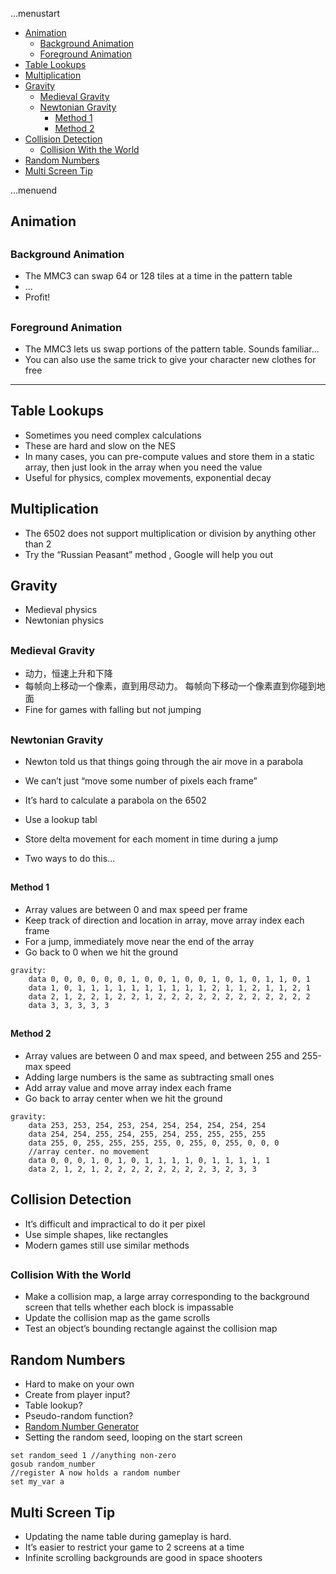 ...menustart

 - [Animation](#d6b6b668dbca9d4fe774bb654226ebe3)
     - [Background Animation](#c87a166e11fb99213223ddf51c8cdeac)
     - [Foreground Animation](#d27cc692fc43fca6feacc1980376121c)
 - [Table Lookups](#76db24a47c02220e22261b8f3bf8d234)
 - [Multiplication](#27d1a1f7b7c2180e5b20ce9e3d00e2dd)
 - [Gravity](#8a88c39cef668fb55f188af09665bd40)
     - [Medieval Gravity](#bd9dd7759c72f57d845756556fa0c205)
     - [Newtonian Gravity](#f09a84d05e283d0a7ecbdc304afe0b49)
         - [Method 1](#0af22311af134aa540b3b2b2fbe2fa7f)
         - [Method 2](#b86fb9e8934136d5437dc71d6ab91381)
 - [Collision Detection](#80510f89fc1266584e56100ac9542431)
     - [Collision With the World](#7e3ad1a4bbc4cd79349d4882fa804474)
 - [Random Numbers](#b01f4acabfe6b0d87f5755fd625ae328)
 - [Multi Screen Tip](#84f9dc667da5eb12656a392a17553be4)

...menuend


<h2 id="d6b6b668dbca9d4fe774bb654226ebe3"></h2>

## Animation

<h2 id="c87a166e11fb99213223ddf51c8cdeac"></h2>

### Background Animation

 - The MMC3 can swap 64 or 128 tiles at a time in the pattern table
 - ...
 - Profit!

<h2 id="d27cc692fc43fca6feacc1980376121c"></h2>

### Foreground Animation

 - The MMC3 lets us swap portions of the pattern table. Sounds familiar...
 - You can also use the same trick to give your character new clothes for free 

--- 

<h2 id="76db24a47c02220e22261b8f3bf8d234"></h2>

## Table Lookups

 - Sometimes you need complex calculations
 - These are hard and slow on the NES
 - In many cases, you can pre-compute values and store them in a static array, then just look in the array when you need the value
 - Useful for physics, complex movements, exponential decay

<h2 id="27d1a1f7b7c2180e5b20ce9e3d00e2dd"></h2>

## Multiplication

 - The 6502 does not support multiplication or division by anything other than 2
 - Try the “Russian Peasant” method , Google will help you out

<h2 id="8a88c39cef668fb55f188af09665bd40"></h2>

## Gravity

 - Medieval physics
 - Newtonian physics

<h2 id="bd9dd7759c72f57d845756556fa0c205"></h2>

### Medieval Gravity

 - 动力，恒速上升和下降
 - 每帧向上移动一个像素，直到用尽动力。 每帧向下移动一个像素直到你碰到地面
 - Fine for games with falling but not jumping

<h2 id="f09a84d05e283d0a7ecbdc304afe0b49"></h2>

### Newtonian Gravity

 - Newton told us that things going through the air move in a parabola
 - We can’t just “move some number of pixels each frame”
 - It’s hard to calculate a parabola on the 6502

 - Use a lookup tabl
 - Store delta movement for each moment in time during a jump
 - Two ways to do this...

<h2 id="0af22311af134aa540b3b2b2fbe2fa7f"></h2>

#### Method 1

 - Array values are between 0 and max speed per frame 
 - Keep track of direction and location in array, move array index each frame
 - For a jump, immediately move near the end of the array
 - Go back to 0 when we hit the ground

```
gravity:
    data 0, 0, 0, 0, 0, 0, 1, 0, 0, 1, 0, 0, 1, 0, 1, 0, 1, 1, 0, 1
    data 1, 0, 1, 1, 1, 1, 1, 1, 1, 1, 1, 1, 2, 1, 1, 2, 1, 1, 2, 1
    data 2, 1, 2, 2, 1, 2, 2, 1, 2, 2, 2, 2, 2, 2, 2, 2, 2, 2, 2, 2
    data 3, 3, 3, 3, 3
```

<h2 id="b86fb9e8934136d5437dc71d6ab91381"></h2>

#### Method 2

 - Array values are between 0 and max speed, and between 255 and 255-max speed
 - Adding large numbers is the same as subtracting small ones
 - Add array value and move array index each frame
 - Go back to array center when we hit the ground

```
gravity:
    data 253, 253, 254, 253, 254, 254, 254, 254, 254, 254
    data 254, 254, 255, 254, 255, 254, 255, 255, 255, 255
    data 255, 0, 255, 255, 255, 255, 0, 255, 0, 255, 0, 0, 0
    //array center. no movement
    data 0, 0, 0, 1, 0, 1, 0, 1, 1, 1, 1, 0, 1, 1, 1, 1, 1
    data 2, 1, 2, 1, 2, 2, 2, 2, 2, 2, 2, 2, 3, 2, 3, 3
```

<h2 id="80510f89fc1266584e56100ac9542431"></h2>

## Collision Detection

 - It’s difficult and impractical to do it per pixel
 - Use simple shapes, like rectangles
 - Modern games still use similar methods
 
<h2 id="7e3ad1a4bbc4cd79349d4882fa804474"></h2>

### Collision With the World

 - Make a collision map, a large array corresponding to the background screen that tells whether each block is impassable
 - Update the collision map as the game scrolls
 - Test an object’s bounding rectangle against the collision map 


<h2 id="b01f4acabfe6b0d87f5755fd625ae328"></h2>

## Random Numbers

 - Hard to make on your own
 - Create from player input?
 - Table lookup?
 - Pseudo-random function?
 - [Random Number Generator ](https://raw.githubusercontent.com/mebusy/notes/master/codes/nbasic_codes/random.bas)
 - Setting the random seed, looping on the start screen

```
set random_seed 1 //anything non-zero
gosub random_number
//register A now holds a random number
set my_var a
```

<h2 id="84f9dc667da5eb12656a392a17553be4"></h2>

## Multi Screen Tip

 - Updating the name table during gameplay is hard.
 - It’s easier to restrict your game to 2 screens at a time
 - Infinite scrolling backgrounds are good in space shooters


